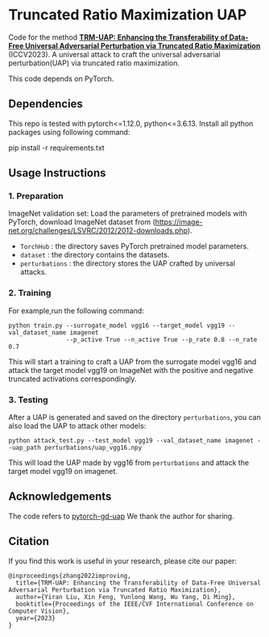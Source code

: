 # Truncated Ratio Maximization UAP
Code for the method [**TRM-UAP: Enhancing the Transferability of Data-Free Universal Adversarial Perturbation via Truncated Ratio Maximization**](https://iccv2023.thecvf.com/main.conference.program-107.php) (ICCV2023). A universal attack to craft the universal adversarial perturbation(UAP) via truncated ratio maximization.

This code depends on PyTorch.

## Dependencies

This repo is tested with pytorch<=1.12.0, python<=3.6.13.
Install all python packages using following command:

pip install -r requirements.txt


## Usage Instructions

### 1. Preparation

ImageNet validation set:
   Load the parameters of pretrained models with PyTorch, download ImageNet dataset from (https://image-net.org/challenges/LSVRC/2012/2012-downloads.php).
- `TorchHub` : the directory saves PyTorch pretrained model parameters.
- `dataset` : the directory contains the datasets.
- `perturbations` : the directory stores the UAP crafted by universal attacks. 



### 2. Training

For example,run the following command:

```
python train.py --surrogate_model vgg16 --target_model vgg19 --val_dataset_name imagenet 
                --p_active True --n_active True --p_rate 0.8 --n_rate 0.7
```
This will start a training to craft a UAP from the surrogate model vgg16 and attack the target model vgg19 on ImageNet with the positive and negative truncated activations correspondingly.


### 3. Testing
After a UAP is generated and saved on the directory `perturbations`, you can also load the UAP to attack other models:
```
python attack_test.py --test_model vgg19 --val_dataset_name imagenet --uap_path perturbations/uap_vgg16.npy
```
This will load the UAP made by vgg16 from `perturbations` and attack the target model vgg19 on imagenet.


## Acknowledgements
The code refers to [pytorch-gd-uap](https://github.com/psandovalsegura/pytorch-gd-uap)
We thank the author for sharing.

## Citation
If you find this work is useful in your research, please cite our paper:
```
@inproceedings{zhang2022improving,
  title={TRM-UAP: Enhancing the Transferability of Data-Free Universal Adversarial Perturbation via Truncated Ratio Maximization},
  author={Yiran Liu, Xin Feng, Yunlong Wang, Wu Yang, Di Ming},
  booktitle={Proceedings of the IEEE/CVF International Conference on Computer Vision},
  year={2023}
}
```
